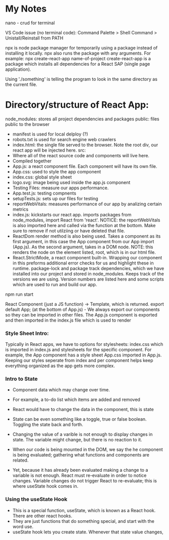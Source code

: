 # My Notes

nano - crud for terminal

VS Code issue (no terminal code): Command Palette > Shell Command > Unistall/Reinstall from PATH

npx is node package manager for temporarily using a package instead of installing it locally.
npx also runs the package with any arguments.
For example: npx create-react-app name-of-project
create-react-app is a package which installs all dependencies for a React  SAP (single page application).

Using './something' is telling the program to look in the same directory as the current file. 

# Directory/structure of React App:
node_modules: stores all project dependencies and packages
public: files public to the browser
- manifest is used for local delploy (?)
- robots.txt is used for search engine web crawlers
- index.html: the single file served to the browser. Note the root div, our react app will be injected here.
src:
- Where all of the react source code and components will live here.
- Compiled together
- App.js: a react component file. Each component will have its own file.
- App.css: used to style the app component
- index.css: global style sheet
- logo.svg: image being used inside the app.js component
- Testing Files: measure our apps performance.
- App.test.js: testing compnents
- setupTests.js: sets up our files for testing
- reportWebVitals: measures performance of our app by analizing certain metrics
- index.js: kickstarts our react app. imports packages from node_modules, import React from 'react'. NOTICE: the reportWebVitals is also imported here and called via the function at the bottom. Make sure to remove if not utilziing or have deleted that file.
- ReactDom render method is also being used. Takes a component as its first argument, in this case the App component from our App import (App.js). As the second argument, takes in a DOM node. NOTE: this renders the node on the element listed, root, which is in our html file.
 - React.StrictMode, a react component built-in. Wrapping our component in this preforms additional error checks for us and highlight these in runtime.
package-lock and package track dependencies, which we have installed into our project and stored in node_modules. Keeps track of the versions we are using. Version numbers are listed here and some scripts which are used to run and build our app.
 
 npm run start

React Component (just a JS function) -> Template, which is returned.
export default App; (at the bottom of App.js) - We always export our components so they can be imported in other files.
The App.js component is exported and then imported in the index.js file which is used to render

### Style Sheet Intro:
Typically in React apps, we have to options for stylesheets: index.css which is imported in index.js and stylesheets for
the specific component. For example, the App component has a style sheet App.css imported in App.js. Keeping our styles seperate from index and per component helps keep everything organized as the app gets more complex.


### Intro to State

- Component data which may change over time.
 - For example, a to-do list which items are added and removed
 - React would have to change the data in the component, this is state

- State can be even something like a toggle, true or false boolean. Toggling the state back and forth.
- Changing the value of a varible is not enough to display changes in state. The variable might change, but there is no reaction to it.
- When our code is being mounted in the DOM, we say the he component is being evaluated; gathering what functions and components are related.
- Yet, because it has already been evaluated making a change to a variable is not enough. React must re-evaluate in order to notice changes. Variable changes do not trigger React to re-evaluate; this is where useState hook comes in.

### Using the useState Hook

- This is a special function, useState, which is known as a React hook. There are other react hooks.
- They are just functions that do something special, and start with the word use.
- useState hook lets you create state. Whenever that state value changes, 